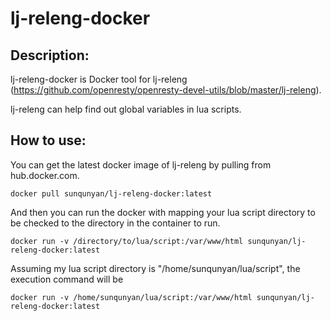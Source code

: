 # lj-releng-docker

## Description:

lj-releng-docker is Docker tool for lj-releng (https://github.com/openresty/openresty-devel-utils/blob/master/lj-releng).

lj-releng can help find out global variables in lua scripts.

## How to use:

You can get the latest docker image of lj-releng by pulling from hub.docker.com.

```
docker pull sunqunyan/lj-releng-docker:latest
```

And then you can run the docker with mapping your lua script directory to be checked to the directory in the container to run.

```
docker run -v /directory/to/lua/script:/var/www/html sunqunyan/lj-releng-docker:latest
```

Assuming my lua script directory is "/home/sunqunyan/lua/script", the execution command will be 

```
docker run -v /home/sunqunyan/lua/script:/var/www/html sunqunyan/lj-releng-docker:latest
```
